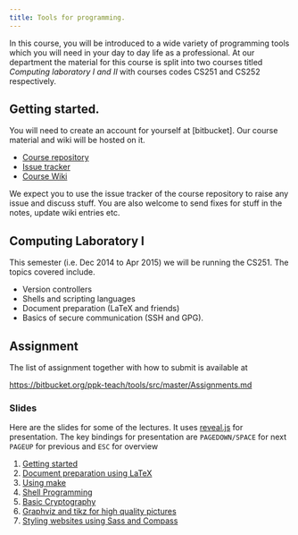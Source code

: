 ```yaml
---
title: Tools for programming.
---
```


In this course, you will be introduced to a wide variety of
programming tools which you will need in your day to day life as a
professional. At our department the material for this course is split
into two courses titled *Computing laboratory I and II* with courses
codes CS251 and CS252 respectively.

## Getting started.

You will need to create an account for yourself at [bitbucket]. Our
course material and wiki will be hosted on it.

* [Course repository][repo]
* [Issue tracker][issues]
* [Course Wiki][wiki]

We expect you to use the issue tracker of the course repository to
raise any issue and discuss stuff. You are also welcome to send fixes
for stuff in the notes, update wiki entries etc.

## Computing Laboratory I

This semester (i.e. Dec 2014 to Apr 2015) we will be running the
CS251. The topics covered include.

* Version controllers
* Shells and scripting languages
* Document preparation (LaTeX and friends)
* Basics of secure communication (SSH and GPG).

## Assignment

The list of assignment together with how to submit is available at

<https://bitbucket.org/ppk-teach/tools/src/master/Assignments.md>

### Slides

Here are the slides for some of the lectures. It uses [reveal.js] for
presentation.  The key bindings for presentation are `PAGEDOWN/SPACE`
for next `PAGEUP` for previous and `ESC` for overview

1. [Getting started]
2. [Document preparation using LaTeX][latex]
3. [Using make]
4. [Shell Programming]
5. [Basic Cryptography][crypto]
6. [Graphviz and tikz for high quality pictures][pictures]
7. [Styling websites using Sass and Compass][sass and compass]

[repo]: <https://bitbucket.org/ppk-teach/tools> "Course repository"
[wiki]: <https://bitbucket.org/ppk-teach/tools/wiki/Home> "Course Wiki"
[issues]: <https://bitbucket.org/ppk-teach/tools/issues> "Issue tracker"
[getting started]: <./slides/GettingStarted.html>
[latex]: <./slides/DocumentsUsingLaTeX.html>
[crypto]: <./slides/BasicCrypto.html>
[pictures]: <slides/HighQualityPictures.html>
[sass and compass]: <slides/SassAndCompass.html>

[using make]: <./slides/UsingMake.html>
[shell programming]: <./slides/ShellProgramming.html>
[reveal.js]: <http://lab.hakim.se/reveal-js/>
